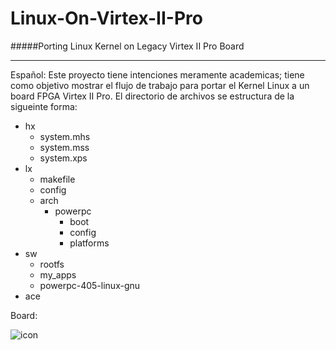 Linux-On-Virtex-II-Pro
======================

#####Porting Linux Kernel on Legacy Virtex II Pro Board

*******************************************************

Español: Este proyecto tiene intenciones meramente academicas; tiene como objetivo mostrar el flujo de trabajo para portar el Kernel Linux a un board FPGA Virtex II Pro. El directorio de archivos se estructura de la sigueinte forma: 

* hx
  * system.mhs
  * system.mss
  * system.xps
* lx
  * makefile
  * config
  * arch
    * powerpc
      * boot
      * config
      * platforms
* sw
  * rootfs
  * my_apps
  * powerpc-405-linux-gnu
* ace 

Board: 
  
  
![icon](http://rawski.zpt.tele.pw.edu.pl/pl/files/XUPV2P.gif)
